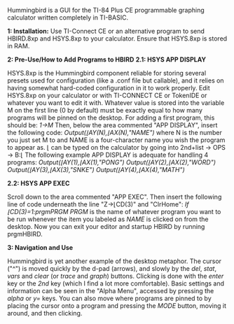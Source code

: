 Hummingbird is a GUI for the TI-84 Plus CE programmable graphing calculator written completely in TI-BASIC.

**1: Installation:**
Use TI-Connect CE or an alternative program to send HBIRD.8xp and HSYS.8xp to your calculator. Ensure that HSYS.8xp is stored in RAM.

**2: Pre-Use/How to Add Programs to HBIRD**
**2.1: HSYS APP DISPLAY**

  HSYS.8xp is the Hummingbird component reliable for storing several presets used for configuration (like a .conf file but callable), and it relies on having somewhat hard-coded configuration in it to work properly.
Edit HSYS.8xp on your calculator or with TI-CONNECT CE or TokenIDE or whatever you want to edit it with. Whatever value is stored into the variable M on the first line (0 by default) must be exactly equal to
how many programs will be pinned on the desktop. For adding a first program, this should be:
_1→M_
  Then, below the area commented "APP DISPLAY", insert the following code:
_Output(⌊AY(_N_),⌊AX(_N_),"_NAME_")_
  where N is the number you just set M to and NAME is a four-character name you wish the program to appear as. ⌊ can be typed on the calculator by going into 2nd+list -> OPS -> B:⌊ The following example APP DISPLAY is adequate for
handling 4 programs:
_Output(⌊AY(1),⌊AX(1),"PONG")
Output(⌊AY(2),⌊AX(2),"WORD")
Output(⌊AY(3),⌊AX(3),"SNKE")
Output(⌊AY(4),⌊AX(4),"MATH")_

**2.2: HSYS APP EXEC**

  Scroll down to the area commented "APP EXEC". Then insert the following line of code underneath the line "Z→⌊CD(3)" and "ClrHome":
_If ⌊CD(3)=1:prgmPRGM_
  _PRGM_ is the name of whatever program you want to be run whenever the item you labeled as _NAME_ is clicked on from the desktop.
Now you can exit your editor and startup HBIRD by running prgmHBIRD.

**3: Navigation and Use**

  Hummingbird is yet another example of the desktop metaphor. The cursor ("^\") is moved quickly by the d-pad (arrows), and slowly by the _del_, _stat_, _vars_ and _clear_ (or _trace_ and _graph_) buttons. Clicking is done with the
_enter_ key or the _2nd_ key (which I find a lot more comfortable). Basic settings and information can be seen in the "Alpha Menu", accessed by pressing the _alpha_ or _y=_ keys. You can also move where programs are pinned to by
placing the cursor onto a program and pressing the _MODE_ button, moving it around, and then clicking.
